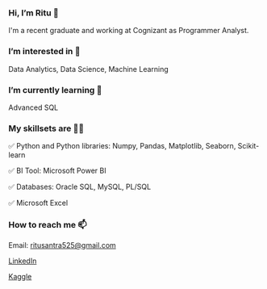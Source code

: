 ### Hi, I’m Ritu 👋

I'm a recent graduate and working at Cognizant as Programmer Analyst.

### I’m interested in 👀

Data Analytics, Data Science, Machine Learning

### I’m currently learning 🌱

Advanced SQL

### My skillsets are 👩‍💻 

✅ Python and Python libraries: Numpy, Pandas, Matplotlib, Seaborn, Scikit-learn

✅ BI Tool: Microsoft Power BI

✅ Databases: Oracle SQL, MySQL, PL/SQL

✅ Microsoft Excel

### How to reach me 📫

Email: ritusantra525@gmail.com

[LinkedIn](https://www.linkedin.com/in/ritusantra/)

[Kaggle](https://www.kaggle.com/ritusantra) 

<!---
ritusantra/ritusantra is a ✨ special ✨ repository because its `README.md` (this file) appears on your GitHub profile.
You can click the Preview link to take a look at your changes.
--->
